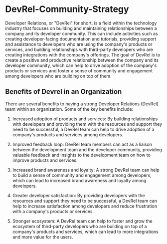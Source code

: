 # DevRel-Community-Strategy

Developer Relations, or "DevRel" for short, is a field within the technology industry that focuses on building and maintaining relationships between a company and its developer community. This can include activities such as creating developer-facing documentation and tutorials, providing support and assistance to developers who are using the company's products or services, and building relationships with third-party developers who are creating integrations with the company's offerings. The goal of DevRel is to create a positive and productive relationship between the company and its developer community, which can help to drive adoption of the company's products or services and foster a sense of community and engagement among developers who are building on top of them.

## Benefits of Devrel in an Organization

There are several benefits to having a strong Developer Relations (DevRel) team within an organization. Some of the key benefits include:

1. Increased adoption of products and services: By building relationships with developers and providing them with the resources and support they need to be successful, a DevRel team can help to drive adoption of a company's products and services among developers.

2. Improved feedback loop: DevRel team members can act as a liaison between the development team and the developer community, providing valuable feedback and insights to the development team on how to improve products and services.

3. Increased brand awareness and loyalty: A strong DevRel team can help to build a sense of community and engagement among developers, which can lead to increased brand awareness and loyalty among developers.

4. Greater developer satisfaction: By providing developers with the resources and support they need to be successful, a DevRel team can help to increase satisfaction among developers and reduce frustration with a company's products or services.

5. Stronger ecosystem: A DevRel team can help to foster and grow the ecosystem of third-party developers who are building on top of a company's products and services, which can lead to more integrations and more value for the users.
